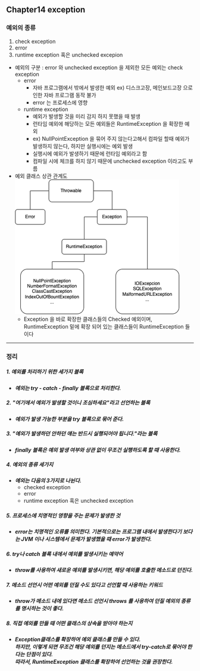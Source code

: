 ## Chapter14 exception


### 예외의 종류 
  1. check exception
  2. error
  3. runtime exception 혹은 unchecked excepion  
  - 예외의 구분 : error 와 unchecked exception 을 제외한 모든 예외는 check exception
    - error  
      - 자바 프로그램에서 밖에서 발생한 예외 ex) 디스크고장, 메인보드고장 으로 인한 자바 프로그램 동작 불가 
      - error 는 프로세스에 영향 
    - runtime exception  
      - 예외가 발생할 것을 미리 감지 하지 못했을 때 발생 
      - 런타임 예외에 해당하는 모든 예외들은 RuntimeException 을 확장한 예외 
      - ex) NullPointException 을 묶어 주지 않는다고해서 컴파일 할때 예외가 발생하지 않는다, 하지만 실행시에는 예외 발생 
      - 실행시에 예외가 발생하기 때문에 런타임 예외라고 함 
      - 컴파일 시에 체크를 하지 않기 때문에 unchecked exception 이라고도 부름 
  - 예외 클래스 상관 관계도   
  ![Exception Relation](https://github.com/simjeongsoo/-GodOfJava/blob/587bff9145a4d292856a0a91a4aa0c5fd8c3e84c/Chapter14_exception/img/ExceptionRelation.png)   
    - Exception 을 바로 확장한 클래스들의 Checked 예외이며, RuntimeException 밑에 확장 되어 있는 클래스들이 RuntimeException 들이다 

------------------------------------------------------------

### 정리
##### 1. 예외를 처리하기 위한 세가지 블록
  - ***예외는 try - catch - finally 블록으로 처리한다.***

##### 2. "여기에서 예외가 발생할 것이니 조심하세요"라고 선언하는 블록
  - ***예외가 발생 가능한 부분을 try 블록으로 묶어 준다.***

##### 3.  "예외가 발생하던 안하던 얘는 반드시 실행되어야 됩니다."라는 블록
  - ***finally 블록은 예외 발생 여부와 상관 없이 무조건 실행하도록 할 때 사용한다.***

##### 4. 예외의 종류 세가지
  - ***예외는 다음의 3가지로 나뉜다.***
    - checked exception
    - error
    - runtime exception 혹은 unchecked exception
    
##### 5. 프로세스에 치명적인 영향을 주는 문제가 발생한 것
  - ***error는 치명적인 오류를 의미한다. 기본적으로는 프로그램 내에서 발생한다기 보다는 JVM 이나 시스템에서 문제가 발생했을 때 error가 발생한다.***
    
##### 6. try나 catch 블록 내에서 예외를 발생시키는 예약어
  -  ***throw를 사용하여 새로운 예외를 발생시키면, 해당 예외를 호출한 메소드로 던진다.***

##### 7. 메소드 선언시 어떤 예외를 던질 수도 있다고 선언할 때 사용하는 키워드
  -  ***throw가 메소드 내에 있다면 메소드 선언시 throws 를 사용하여 던질 예외의 종류를 명시하는 것이 좋다.***

##### 8. 직접 예외를 만들 때 어떤 클래스의 상속을 받아야 하는지
  -  ***Exception클래스를 확장하여 예외 클래스를 만들 수 있다.  
하지만, 이렇게 되면 무조건 해당 예외를 던지는 메소드에서 try-catch로 묶어야 한다는 단점이 있다.  
따라서, RuntimeException 클래스를 확장하여 선언하는 것을 권장한다.***
